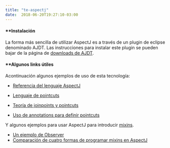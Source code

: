 ```yaml
---
title: "te-aspectj"
date:  2018-06-20T19:27:10-03:00
---
```



#### **[]()Instalación
La forma más sencilla de utilizar AspectJ es a través de un plugin de eclipse denominado AJDT. Las instrucciones para instalar este plugin se pueden bajar de la página de [](http://www.eclipse.org/ajdt/downloads/#dev36)[downloads de AJDT](http://www.eclipse.org/ajdt/downloads/#dev36).

[](http://www.eclipse.org/ajdt/downloads/#dev36)
#### **[]()Algunos links útiles
Acontinuación algunos ejemplos de uso de esta tecnología:

* [Referencia del lenguaje AspectJ](http://www.eclipse.org/aspectj/doc/released/progguide/language.html)

* [Lenguaje de pointcuts](http://www.eclipse.org/aspectj/doc/released/progguide/semantics-pointcuts.html)
* [Teoría de joinpoints y pointcuts](http://www.eclipse.org/aspectj/doc/released/progguide/language-joinPoints.html)

* [Uso de annotations para definir pointcuts](http://www.eclipse.org/aspectj/doc/released/adk15notebook/annotations-pointcuts-and-advice.html)

Y algunos ejemplos para usar AspectJ para introducir [mixins](../conceptos-mixins).

* [Un ejemplo de Observer](http://today.java.net/pub/a/today/2005/12/15/writing-mixins-with-aop.html)
* [Comparación de cuatro formas de programar mixins en AspectJ](http://spring-java-ee.blogspot.com/2010/02/four-approaches-for-static-structure.html)